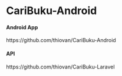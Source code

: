 # CariBuku-Android

<h4>Android App</h4> 
https://github.com/thiovan/CariBuku-Android

<h4>API</h4>
https://github.com/thiovan/CariBuku-Laravel
